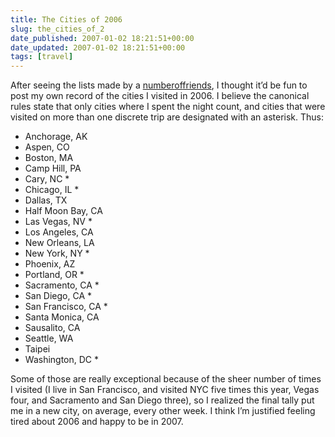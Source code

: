 ```yaml
---
title: The Cities of 2006
slug: the_cities_of_2
date_published: 2007-01-02 18:21:51+00:00
date_updated: 2007-01-02 18:21:51+00:00
tags: [travel]
---
```

After seeing the lists made by a [number](http://www.onfocus.com/2006/12/3896)[of](http://a.wholelottanothing.org/2006/12/24/my-year-in-cities-2006/)[friends](http://www.kottke.org/06/12/my-year-in-cities-2006), I thought it’d be fun to post my own record of the cities I visited in 2006. I believe the canonical rules state that only cities where I spent the night count, and cities that were visited on more than one discrete trip are designated with an asterisk. Thus:

- Anchorage, AK
- Aspen, CO
- Boston, MA
- Camp Hill, PA
- Cary, NC *
- Chicago, IL *
- Dallas, TX
- Half Moon Bay, CA
- Las Vegas, NV *
- Los Angeles, CA
- New Orleans, LA
- New York, NY *
- Phoenix, AZ
- Portland, OR *
- Sacramento, CA *
- San Diego, CA *
- San Francisco, CA *
- Santa Monica, CA
- Sausalito, CA
- Seattle, WA
- Taipei
- Washington, DC *

Some of those are really exceptional because of the sheer number of times I visited (I live in San Francisco, and visited NYC five times this year, Vegas four, and Sacramento and San Diego three), so I realized the final tally put me in a new city, on average, every other week. I think I’m justified feeling tired about 2006 and happy to be in 2007.
